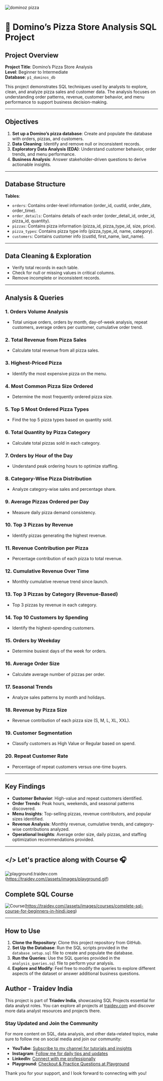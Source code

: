 ![dominoz pizza](https://finshiksha.com/wp-content/uploads/2021/06/Dominos-Banner-Image-2-1.jpg)





# 🍕 Domino’s Pizza Store Analysis SQL Project

## Project Overview

**Project Title**: Domino’s Pizza Store Analysis  
**Level**: Beginner to Intermediate  
**Database**: `p1_dominos_db`

This project demonstrates SQL techniques used by analysts to explore, clean, and analyze pizza sales and customer data. The analysis focuses on understanding order patterns, revenue, customer behavior, and menu performance to support business decision-making.

---

## Objectives

1. **Set up a Domino’s pizza database**: Create and populate the database with orders, pizzas, and customers.  
2. **Data Cleaning**: Identify and remove null or inconsistent records.  
3. **Exploratory Data Analysis (EDA)**: Understand customer behavior, order trends, and menu performance.  
4. **Business Analysis**: Answer stakeholder-driven questions to derive actionable insights.

---

## Database Structure

**Tables**:

- `orders`: Contains order-level information (order_id, custId, order_date, order_time).  
- `order_details`: Contains details of each order (order_detail_id, order_id, pizza_id, quantity).  
- `pizzas`: Contains pizza information (pizza_id, pizza_type_id, size, price).  
- `pizza_types`: Contains pizza type info (pizza_type_id, name, category).  
- `customers`: Contains customer info (custId, first_name, last_name).

---

## Data Cleaning & Exploration

- Verify total records in each table.  
- Check for null or missing values in critical columns.  
- Remove incomplete or inconsistent records.

---

## Analysis & Queries

### 1. Orders Volume Analysis
- Total unique orders, orders by month, day-of-week analysis, repeat customers, average orders per customer, cumulative order trend.

### 2. Total Revenue from Pizza Sales
- Calculate total revenue from all pizza sales.

### 3. Highest-Priced Pizza
- Identify the most expensive pizza on the menu.

### 4. Most Common Pizza Size Ordered
- Determine the most frequently ordered pizza size.

### 5. Top 5 Most Ordered Pizza Types
- Find the top 5 pizza types based on quantity sold.

### 6. Total Quantity by Pizza Category
- Calculate total pizzas sold in each category.

### 7. Orders by Hour of the Day
- Understand peak ordering hours to optimize staffing.

### 8. Category-Wise Pizza Distribution
- Analyze category-wise sales and percentage share.

### 9. Average Pizzas Ordered per Day
- Measure daily pizza demand consistency.

### 10. Top 3 Pizzas by Revenue
- Identify pizzas generating the highest revenue.

### 11. Revenue Contribution per Pizza
- Percentage contribution of each pizza to total revenue.

### 12. Cumulative Revenue Over Time
- Monthly cumulative revenue trend since launch.

### 13. Top 3 Pizzas by Category (Revenue-Based)
- Top 3 pizzas by revenue in each category.

### 14. Top 10 Customers by Spending
- Identify the highest-spending customers.

### 15. Orders by Weekday
- Determine busiest days of the week for orders.

### 16. Average Order Size
- Calculate average number of pizzas per order.

### 17. Seasonal Trends
- Analyze sales patterns by month and holidays.

### 18. Revenue by Pizza Size
- Revenue contribution of each pizza size (S, M, L, XL, XXL).

### 19. Customer Segmentation
- Classify customers as High Value or Regular based on spend.

### 20. Repeat Customer Rate
- Percentage of repeat customers versus one-time buyers.

---

## Key Findings

- **Customer Behavior**: High-value and repeat customers identified.  
- **Order Trends**: Peak hours, weekends, and seasonal patterns discovered.  
- **Menu Insights**: Top-selling pizzas, revenue contributors, and popular sizes identified.  
- **Revenue Analysis**: Monthly revenue, cumulative trends, and category-wise contributions analyzed.  
- **Operational Insights**: Average order size, daily pizzas, and staffing optimization recommendations provided.

---

## </> Let's practice along with Course 🎧

![playground.traidev.com](http://playground.traidev.com/)(https://traidev.com//assets/images/playground.gif)


## Complete SQL Course 

![Course](https://traidev.com/course/complete-sql-course-for-beginners-in-hindi)(https://traidev.com//assets/images/courses/complete-sql-course-for-beginners-in-hindi.jpeg)


---

## How to Use

1. **Clone the Repository**: Clone this project repository from GitHub.
2. **Set Up the Database**: Run the SQL scripts provided in the `database_setup.sql` file to create and populate the database.
3. **Run the Queries**: Use the SQL queries provided in the `analysis_queries.sql` file to perform your analysis.
4. **Explore and Modify**: Feel free to modify the queries to explore different aspects of the dataset or answer additional business questions.


## Author - Traidev India 

This project is part of **Triadev India**, showcasing SQL Projects essential for data analyst roles. You can explore all projects at [traidev.com](https://www.traidev.com) and discover more data analyst resources and projects there.


### Stay Updated and Join the Community

For more content on SQL, data analysis, and other data-related topics, make sure to follow me on social media and join our community:

- **YouTube**: [Subscribe to my channel for tutorials and insights](https://www.youtube.com/@traidev)
- **Instagram**: [Follow me for daily tips and updates](https://www.instagram.com/traidev/)
- **LinkedIn**: [Connect with me professionally](https://www.linkedin.com/company/traidevindia)
- **Playground**: [Checkout & Practice Questions at Playground ](http://playground.traidev.com/)

Thank you for your support, and I look forward to connecting with you!




